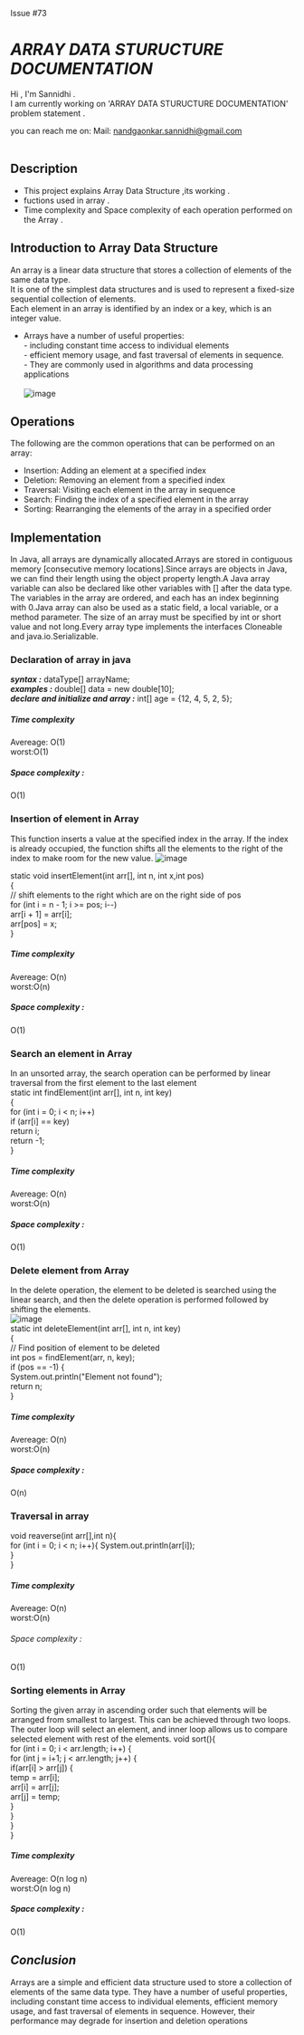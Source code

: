 
Issue #73
# ***ARRAY DATA STURUCTURE DOCUMENTATION***
Hi , I'm Sannidhi . <br/>
I am currently working on 'ARRAY DATA STURUCTURE DOCUMENTATION' problem statement .<br/>

you can reach me on:
Mail: nandgaonkar.sannidhi@gmail.com <br/><br/>

## Description
- This project explains Array Data Structure ,its working .<br/>
- fuctions used in array .<br/>
- Time complexity and Space complexity of each operation performed on the Array .

## **Introduction to Array Data Structure**
An array is a linear data structure that stores a collection of elements of the same data type. <br/>
It is one of the simplest data structures and is used to represent a fixed-size sequential collection of elements. <br/>
Each element in an array is identified by an index or a key, which is an integer value. <br/>
- Arrays have a number of useful properties: <br/>
      - including constant time access to individual elements<br/>
      - efficient memory usage, and fast traversal of elements in sequence.<br/> 
      - They are commonly used in algorithms and data processing applications<br/><br/>
![image](https://media.geeksforgeeks.org/wp-content/uploads/20220721080308/array.png)
## **Operations**
The following are the common operations that can be performed on an array:    
- Insertion: Adding an element at a specified index  
- Deletion: Removing an element from a specified index  
- Traversal: Visiting each element in the array in sequence  
- Search: Finding the index of a specified element in the array  
- Sorting: Rearranging the elements of the array in a specified order    


## **Implementation**

In Java, all arrays are dynamically allocated.Arrays are stored in contiguous memory [consecutive memory locations].Since arrays are objects in Java, we can find their length using the object property length.A Java array variable can also be declared like other variables with [] after the data type.
The variables in the array are ordered, and each has an index beginning with 0.Java array can also be used as a static field, a local variable, or a method parameter.
The size of an array must be specified by int or short value and not long.Every array type implements the interfaces Cloneable and java.io.Serializable. 
 
 
 ### Declaration of array in java
 ***syntax :***  dataType[] arrayName;       
 ***examples :***   double[] data = new double[10];    
 ***declare and initialize and array :***   int[] age = {12, 4, 5, 2, 5}; 
 
 ##### Time complexity   
 Avereage: O(1)     
 worst:O(1) 
 
 ##### Space complexity :
 O(1)    
 
 
 ### Insertion of element in Array
 This function inserts a value at the specified index in the array. If the index is already occupied, the function shifts all the elements to the right of the index to make room for the new value.
 ![image](https://media.geeksforgeeks.org/wp-content/cdn-uploads/Insert-Operation-in-Unorted-Array.png)
 
 static void insertElement(int arr[], int n, int x,int pos)   
    {   
        // shift elements to the right which are on the right side of pos   
        for (int i = n - 1; i >= pos; i--)   
            arr[i + 1] = arr[i];   
        arr[pos] = x;    
    }    
 ##### Time complexity   
 Avereage: O(n)         
 worst:O(n)         
    
 ##### Space complexity :
 O(1)    
 
 
 ### Search an element in Array
 In an unsorted array, the search operation can be performed by linear traversal from the first element to the last element    
   static int findElement(int arr[], int n, int key)   
    {    
        for (int i = 0; i < n; i++)    
            if (arr[i] == key)    
                return i;   
        return -1;    
    }  

 ##### Time complexity   
 Avereage: O(n)        
 worst:O(n)     
 
  ##### Space complexity :
 O(1)    
 
### Delete element from Array
In the delete operation, the element to be deleted is searched using the linear search, and then the delete operation is performed followed by shifting the elements.      
![image](https://media.geeksforgeeks.org/wp-content/cdn-uploads/Delete-Operation-in-Unsorted-Array.png)       
  static int deleteElement(int arr[], int n, int key)   
    {    
        // Find position of element to be deleted    
        int pos = findElement(arr, n, key);    
        if (pos == -1) {    
            System.out.println("Element not found");   
            return n;   
        }    
        
 ##### Time complexity   
 Avereage: O(n)            
 worst:O(n)       
 
  ##### Space complexity :
 O(n)   
 
### Traversal in array
void reaverse(int arr[],int n){   
 for (int i = 0; i < n; i++){
 System.out.println(arr[i]);   
 }   
}    


 ##### Time complexity   
 Avereage: O(n)          
 worst:O(n)      
 
  ###### Space complexity :
 O(1)   
 
### Sorting elements in Array
Sorting the given array in ascending order such that elements will be arranged from smallest to largest. This can be achieved through two loops. The outer loop will select an element, and inner loop allows us to compare selected element with rest of the elements.
void sort(){     
   for (int i = 0; i < arr.length; i++) {        
            for (int j = i+1; j < arr.length; j++) {         
               if(arr[i] > arr[j]) {      
                   temp = arr[i];      
                   arr[i] = arr[j];      
                   arr[j] = temp;      
               }      
            }      
        }      
        }   
        
        
 ##### Time complexity   
 Avereage: O(n log n)      
 worst:O(n log n)   
 
  ##### Space complexity :
 O(1)
 
## ***Conclusion***
Arrays are a simple and efficient data structure used to store a collection of elements of the same data type. They have a number of useful properties, including constant time access to individual elements, efficient memory usage, and fast traversal of elements in sequence. However, their performance may degrade for insertion and deletion operations

<!--
**Sannidhi26/Sannidhi26** is a âœ¨ _special_ âœ¨ repository because its `README.md` (this file) appears on your GitHub profile.

